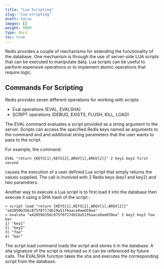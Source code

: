 ```yaml
---
title: "Lua Scripting"
slug: "lua-scripting"
draft: false
images: []
weight: 9989
type: docs
toc: true
---
```


Redis provides a couple of mechanisms for extending the functionality of the database.  One mechanism is through the use of server-side LUA scripts that can be executed to manipulate data.  Lua scripts can be useful to perform expensive operations or to implement atomic operations that require logic.

## Commands For Scripting
Redis provides seven different operations for working with scripts:
* Eval operations (EVAL, EVALSHA)
* SCRIPT operations (DEBUG, EXISTS, FLUSH, KILL, LOAD)

The EVAL command evaluates a script provided as a string argument to the server.  Scripts can access the specified Redis keys named as arguments to the command and and additional string parameters that the user wants to pass to the script.  

For example, the command:
```
EVAL "return {KEYS[1],KEYS[2],ARGV[1],ARGV[2]}" 2 key1 key2 first second
```
causes the execution of a user defined Lua script that simply returns the values supplied.  The call is involved with 2 Redis keys (key1 and key2) and two parameters.

Another way to execute a Lua script is to first load it into the database then execute it using a SHA hash of the script.:
```
> script load "return {KEYS[1],KEYS[2],ARGV[1],ARGV[2]}"
"a42059b356c875f0717db19a51f6aaca9ae659ea"
> evalsha "a42059b356c875f0717db19a51f6aaca9ae659ea" 2 key1 key2 foo bar
1) "key1"
2) "key2"
3) "foo"
4) "bar"
```
The script load command loads the script and stores it in the database.  A sha signature of the script is returned so it can be referenced by future calls.  The EVALSHA function takes the sha and executes the corresponding script from the database.

